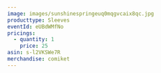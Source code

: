 ```yaml
---
image: images/sunshinespringeuq0mqgvcaix8qc.jpg
producttype: Sleeves
eventId: eUBdWMfNo
pricings:
  - quantity: 1
    price: 25
asin: s-l2VKSWe7R
merchandise: comiket
---
```

